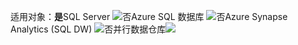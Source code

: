 <Token>适用对象：**是**SQL Server ![否](media/yes.png)Azure SQL 数据库 ![否](media/no.png)Azure Synapse Analytics (SQL DW) ![否](media/no.png)并行数据仓库![](media/no.png)</Token>

